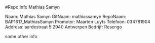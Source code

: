 #Repo Info Mathias Samyn

<!---naam -->Naam: Mathias Samyn
<!---gitnaam -->GitNaam: mathiassamyn
<!---reponaam -->RepoNaam: BAP1617_MathiasSamyn
<!---promotor -->Promotor: Maarten Luyts
<!---phone -->Telefoon: 034781904
<!---address -->Address: aardestraat 5 2940 Antwerpen 
<!---company -->Bedrijf: Resengo <!---end -->

some other info
